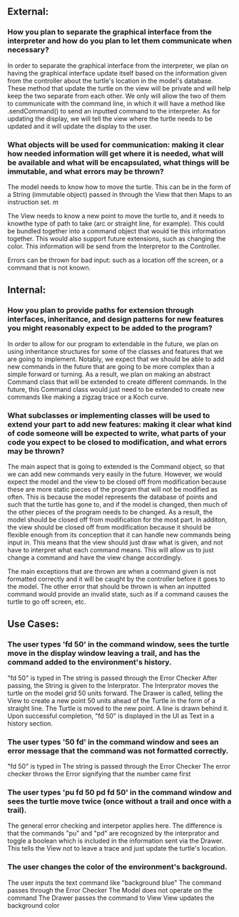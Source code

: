 
## External:
### How you plan to separate the graphical interface from the interpreter and how do you plan to let them communicate when necessary?

In order to separate the graphical interface from the interpreter, we plan on having the graphical interface update itself based on the information given from the controller about the turtle's location in the model's database. These method that update the turtle on the view will be private and will help keep the two separate from each other. We only will allow the two of them to communicate with the command line, in which it will have a method like .sendCommand() to send an inputted command to the interpreter. As for updating the display, we will tell the view where the turtle needs to be updated and it will update the display to the user. 

### What objects will be used for communication: making it clear how needed information will get where it is needed, what will be available and what will be encapsulated, what things will be immutable, and what errors may be thrown?

The model needs to know how to move the turtle. This can be in the form of a String (immutable object) passed in through the View that then Maps to an instruction set.
m

The View needs to know a new point to move the turtle to, and it needs to knowthe type of path to take (arc or straight line, for example). This could be bundled together into a command object that would tie this information together. This would also support future extensions, such as changing the color. This information will be send from the Interpretor to the Controller.

Errors can be thrown for bad input: such as a location off the screen, or a command that is not known.



## Internal:
### How you plan to provide paths for extension through interfaces, inheritance, and design patterns for new features you might reasonably expect to be added to the program?

In order to allow for our program to extendable in the future, we plan on using inheritance structures for some of the classes and features that we are going to implement. Notably, we expect that we should be able to add new commands in the future that are going to be more complex than a simple forward or turning. As a result, we plan on making an abstract Command class that will be extended to create different commands. In the future, this Command class would just need to be extended to create new commands like making a zigzag trace or a Koch curve. 


### What subclasses or implementing classes will be used to extend your part to add new features: making it clear what kind of code someone will be expected to write, what parts of your code you expect to be closed to modification, and what errors may be thrown?

The main aspect that is going to extended is the Command object, so that we can add new commands very easily in the future. However, we would expect the model and the view to be closed off from modification because these are more static pieces of the program that will not be modified as often. This is because the model represents the database of points and such that the turtle has gone to, and if the model is changed, then much of the other pieces of the program needs to be changed. As a result, the model should be closed off from modification for the most part. In additon, the view should be closed off from modification because it should be flexible enough from its conception that it can handle new commands being input in. This means that the view should just draw what is given, and not have to interpret what each command means. This will allow us to just change a command and have the view change accordingly.

The main exceptions that are thrown are when a command given is not formatted correctly and it will be caught by the controller before it goes to the model. The other error that should be thrown is when an inputted command would provide an invalid state, such as if a command causes the turtle to go off screen, etc.

## Use Cases:

### The user types 'fd 50' in the command window, sees the turtle move in the display window leaving a trail, and has the command added to the environment's history.

"fd 50" is typed in
The string is passed through the Error Checker
After passing, the String is given to the Interprator.
The Interprator moves the turtle on the model grid 50 units forward.
The Drawer is called, telling the View to create a new point 50 units ahead of the Turtle in the form of a straight line.
The Turtle is moved to the new point.
A line is drawn behind it.
Upon successful completion, "fd 50" is displayed in the UI as Text in a history section.

### The user types '50 fd' in the command window and sees an error message that the command was not formatted correctly.

"fd 50" is typed in
The string is passed through the Error Checker
The error checker throws the Error signifying that the number came first

### The user types 'pu fd 50 pd fd 50' in the command window and sees the turtle move twice (once without a trail and once with a trail).

The general error checking and interpetor applies here. The difference is that the commands "pu" and "pd" are recognized by the interprator and toggle a boolean which is included in the information sent via the Drawer. This tells the View not to leave a trace and just update the turtle's location.

### The user changes the color of the environment's background.
The user inputs the text command like "background blue"
The command passes through the Error Checker
The Model does not operate on the command
The Drawer passes the command to View
View updates the background color